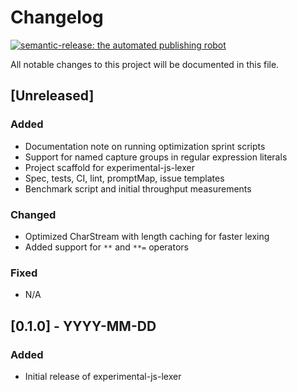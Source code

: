 # Changelog

[![semantic-release: the automated publishing robot](https://img.shields.io/badge/semantic--release-enabled-brightgreen)]()

All notable changes to this project will be documented in this file.

## [Unreleased]

### Added
- Documentation note on running optimization sprint scripts
- Support for named capture groups in regular expression literals
- Project scaffold for experimental-js-lexer
- Spec, tests, CI, lint, promptMap, issue templates
- Benchmark script and initial throughput measurements

### Changed
- Optimized CharStream with length caching for faster lexing
- Added support for `**` and `**=` operators

### Fixed
- N/A

## [0.1.0] - YYYY-MM-DD
### Added
- Initial release of experimental-js-lexer
